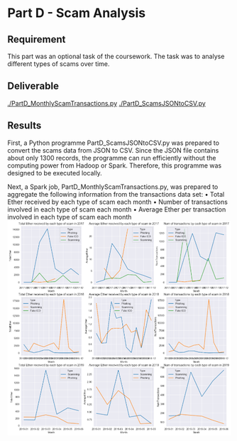 # Part D - Scam Analysis
## Requirement
This part was an optional task of the coursework. The task was to analyse different types of scams over time.

## Deliverable
[./PartD_MonthlyScamTransactions.py](PartD_MonthlyScamTransactions.py)
[./PartD_ScamsJSONtoCSV.py](./PartD_ScamsJSONtoCSV.py)

## Results
First, a Python programme PartD_ScamsJSONtoCSV.py was prepared to convert the scams data from JSON to CSV. Since the JSON file contains about only 1300 records, the programme can run efficiently without the computing power from Hadoop or Spark. Therefore, this programme was designed to be executed locally.

Next, a Spark job, PartD_MonthlyScamTransactions.py, was prepared to aggregate the following information from the transactions data set:
•	Total Ether received by each type of scam each month
•	Number of transactions involved in each type of scam each month
•	Average Ether per transaction involved in each type of scam each month
![](./scams_1.png)